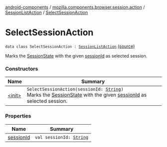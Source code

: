 [android-components](../../../index.md) / [mozilla.components.browser.session.action](../../index.md) / [SessionListAction](../index.md) / [SelectSessionAction](./index.md)

# SelectSessionAction

`data class SelectSessionAction : `[`SessionListAction`](../index.md) [(source)](https://github.com/mozilla-mobile/android-components/blob/master/components/browser/state/src/main/java/mozilla/components/browser/session/action/BrowserAction.kt#L28)

Marks the [SessionState](../../../mozilla.components.browser.session.state/-session-state/index.md) with the given [sessionId](session-id.md) as selected session.

### Constructors

| Name | Summary |
|---|---|
| [&lt;init&gt;](-init-.md) | `SelectSessionAction(sessionId: `[`String`](https://kotlinlang.org/api/latest/jvm/stdlib/kotlin/-string/index.html)`)`<br>Marks the [SessionState](../../../mozilla.components.browser.session.state/-session-state/index.md) with the given [sessionId](session-id.md) as selected session. |

### Properties

| Name | Summary |
|---|---|
| [sessionId](session-id.md) | `val sessionId: `[`String`](https://kotlinlang.org/api/latest/jvm/stdlib/kotlin/-string/index.html) |
